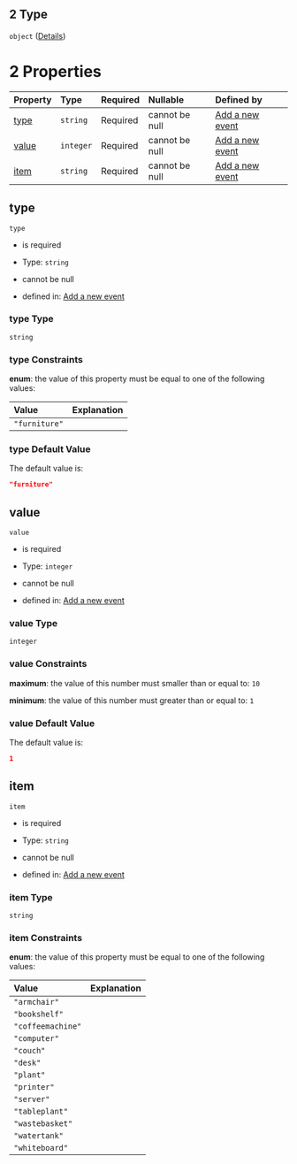 ## 2 Type

`object` ([Details](add-event-anyof-scheduled-event-properties-conditions-items-anyof-2.md))

# 2 Properties

| Property        | Type      | Required | Nullable       | Defined by                                                                                                                                                                                |
| :-------------- | :-------- | :------- | :------------- | :---------------------------------------------------------------------------------------------------------------------------------------------------------------------------------------- |
| [type](#type)   | `string`  | Required | cannot be null | [Add a new event](add-event-anyof-scheduled-event-properties-conditions-items-anyof-2-properties-type.md "add-event.json#/anyOf/1/properties/conditions/items/anyOf/2/properties/type")   |
| [value](#value) | `integer` | Required | cannot be null | [Add a new event](add-event-anyof-scheduled-event-properties-conditions-items-anyof-2-properties-value.md "add-event.json#/anyOf/1/properties/conditions/items/anyOf/2/properties/value") |
| [item](#item)   | `string`  | Required | cannot be null | [Add a new event](add-event-anyof-scheduled-event-properties-conditions-items-anyof-2-properties-item.md "add-event.json#/anyOf/1/properties/conditions/items/anyOf/2/properties/item")   |

## type



`type`

*   is required

*   Type: `string`

*   cannot be null

*   defined in: [Add a new event](add-event-anyof-scheduled-event-properties-conditions-items-anyof-2-properties-type.md "add-event.json#/anyOf/1/properties/conditions/items/anyOf/2/properties/type")

### type Type

`string`

### type Constraints

**enum**: the value of this property must be equal to one of the following values:

| Value         | Explanation |
| :------------ | :---------- |
| `"furniture"` |             |

### type Default Value

The default value is:

```json
"furniture"
```

## value



`value`

*   is required

*   Type: `integer`

*   cannot be null

*   defined in: [Add a new event](add-event-anyof-scheduled-event-properties-conditions-items-anyof-2-properties-value.md "add-event.json#/anyOf/1/properties/conditions/items/anyOf/2/properties/value")

### value Type

`integer`

### value Constraints

**maximum**: the value of this number must smaller than or equal to: `10`

**minimum**: the value of this number must greater than or equal to: `1`

### value Default Value

The default value is:

```json
1
```

## item



`item`

*   is required

*   Type: `string`

*   cannot be null

*   defined in: [Add a new event](add-event-anyof-scheduled-event-properties-conditions-items-anyof-2-properties-item.md "add-event.json#/anyOf/1/properties/conditions/items/anyOf/2/properties/item")

### item Type

`string`

### item Constraints

**enum**: the value of this property must be equal to one of the following values:

| Value             | Explanation |
| :---------------- | :---------- |
| `"armchair"`      |             |
| `"bookshelf"`     |             |
| `"coffeemachine"` |             |
| `"computer"`      |             |
| `"couch"`         |             |
| `"desk"`          |             |
| `"plant"`         |             |
| `"printer"`       |             |
| `"server"`        |             |
| `"tableplant"`    |             |
| `"wastebasket"`   |             |
| `"watertank"`     |             |
| `"whiteboard"`    |             |
